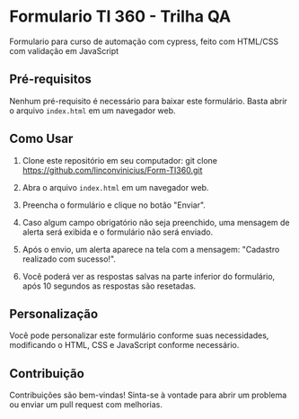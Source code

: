 # Formulario TI 360 - Trilha QA
Formulario para curso de automação com cypress, feito com HTML/CSS com validação em JavaScript

## Pré-requisitos

Nenhum pré-requisito é necessário para baixar este formulário. Basta abrir o arquivo `index.html` em um navegador web.

## Como Usar

1. Clone este repositório em seu computador: git clone https://github.com/linconvinicius/Form-TI360.git
  
2. Abra o arquivo `index.html` em um navegador web.

3. Preencha o formulário e clique no botão "Enviar".

4. Caso algum campo obrigatório não seja preenchido, uma mensagem de alerta será exibida e o formulário não será enviado.

5. Após o envio, um alerta aparece na tela com a mensagem: "Cadastro realizado com sucesso!".

6. Você poderá ver as respostas salvas na parte inferior do formulário, após 10 segundos as respostas são resetadas.

## Personalização

Você pode personalizar este formulário conforme suas necessidades, modificando o HTML, CSS e JavaScript conforme necessário.

## Contribuição

Contribuições são bem-vindas! Sinta-se à vontade para abrir um problema ou enviar um pull request com melhorias.

